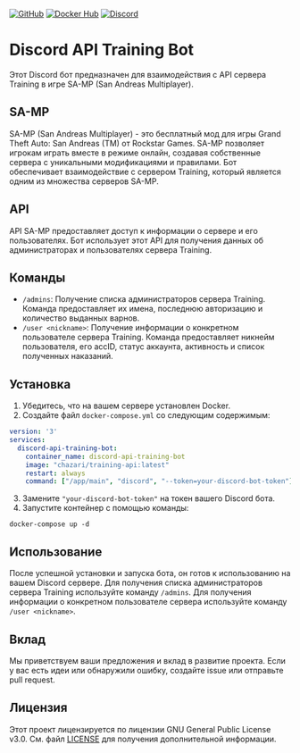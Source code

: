 [![GitHub](https://img.shields.io/badge/GitHub-Repository-green)](https://github.com/chazari-x/training-api-bot)
[![Docker Hub](https://img.shields.io/badge/Docker%20Hub-chazari%2Ftraining--api-blue)](https://hub.docker.com/r/chazari/training-api)
[![Discord](https://img.shields.io/badge/Discord-Server-blue)](https://discord.gg/xpNyuPQh8R)

# Discord API Training Bot

Этот Discord бот предназначен для взаимодействия с API сервера Training в игре SA-MP (San Andreas Multiplayer).

## SA-MP

SA-MP (San Andreas Multiplayer) - это бесплатный мод для игры Grand Theft Auto: San Andreas (TM) от Rockstar Games. SA-MP позволяет игрокам играть вместе в режиме онлайн, создавая собственные сервера с уникальными модификациями и правилами. Бот обеспечивает взаимодействие с сервером Training, который является одним из множества серверов SA-MP.

## API

API SA-MP предоставляет доступ к информации о сервере и его пользователях. Бот использует этот API для получения данных об администраторах и пользователях сервера Training.

## Команды

- `/admins`: Получение списка администраторов сервера Training. Команда предоставляет их имена, последнюю авторизацию и количество выданных варнов.
- `/user <nickname>`: Получение информации о конкретном пользователе сервера Training. Команда предоставляет никнейм пользователя, его accID, статус аккаунта, активность и список полученных наказаний.

## Установка

1. Убедитесь, что на вашем сервере установлен Docker.
2. Создайте файл `docker-compose.yml` со следующим содержимым:

```yaml
version: '3'
services:
  discord-api-training-bot:
    container_name: discord-api-training-bot
    image: "chazari/training-api:latest"
    restart: always
    command: ["/app/main", "discord", "--token=your-discord-bot-token"]
```

3. Замените `"your-discord-bot-token"` на токен вашего Discord бота.
4. Запустите контейнер с помощью команды:

```
docker-compose up -d
```

## Использование

После успешной установки и запуска бота, он готов к использованию на вашем Discord сервере. Для получения списка администраторов сервера Training используйте команду `/admins`. Для получения информации о конкретном пользователе сервера используйте команду `/user <nickname>`.

## Вклад

Мы приветствуем ваши предложения и вклад в развитие проекта. Если у вас есть идеи или обнаружили ошибку, создайте issue или отправьте pull request.

## Лицензия

Этот проект лицензируется по лицензии GNU General Public License v3.0. См. файл [LICENSE](https://github.com/chazari-x/training-api-bot/blob/master/LICENSE) для получения дополнительной информации.
